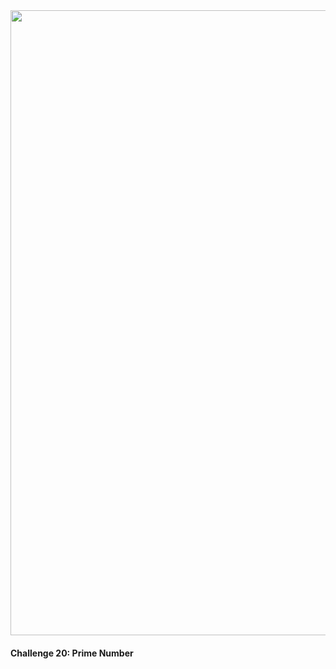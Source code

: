 <img src="https://github.com/nhiddink/HackingWithSwift/blob/master/logo.png" width="1000">

#### Challenge 20: Prime Number

